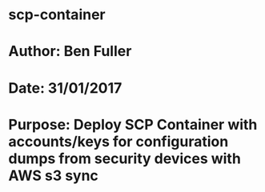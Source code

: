 # scp-container
# Author: Ben Fuller
# Date: 31/01/2017
# Purpose: Deploy SCP Container with accounts/keys for configuration dumps from security devices with AWS s3 sync 
